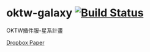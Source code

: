 # oktw-galaxy [![Build Status](https://travis-ci.org/james58899/oktw-galaxy.svg?branch=master)](https://travis-ci.org/james58899/oktw-galaxy)
OKTW插件服-星系計畫

[Dropbox Paper](https://paper.dropbox.com/doc/i2echYaLHbj8YMP3f1loB)
